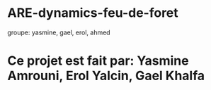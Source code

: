 # ARE-dynamics-feu-de-foret
groupe: yasmine, gael, erol, ahmed
# Ce projet est fait par: Yasmine Amrouni, Erol Yalcin, Gael Khalfa

